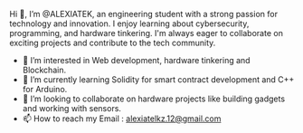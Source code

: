 Hi 👋, I’m @ALEXIATEK, an engineering student with a strong passion for technology and innovation. I enjoy learning about cybersecurity, programming, and hardware tinkering. I'm always eager to collaborate on exciting projects and contribute to the tech community.
- 👀 I’m interested in Web development, hardware tinkering and Blockchain.
- 🌱 I’m currently learning Solidity for smart contract development and C++ for Arduino.
- 💞️ I’m looking to collaborate on hardware projects like building gadgets and working with sensors.
- 📫 How to reach my Email : alexiatelkz.12@gmail.com

<!---
ALEXIATEK/ALEXIATEK is a ✨ special ✨ repository because its `README.md` (this file) appears on your GitHub profile.
You can click the Preview link to take a look at your changes.
--->
